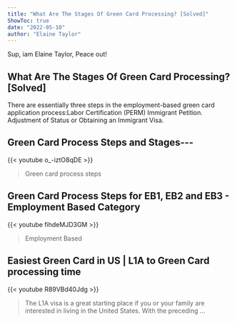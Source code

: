 ```yaml
---
title: "What Are The Stages Of Green Card Processing? [Solved]"
ShowToc: true 
date: "2022-05-10"
author: "Elaine Taylor" 
---
```


Sup, iam Elaine Taylor, Peace out!
## What Are The Stages Of Green Card Processing? [Solved]
There are essentially three steps in the employment-based green card application process:Labor Certification (PERM) 
 Immigrant Petition. 
 Adjustment of Status or Obtaining an Immigrant Visa.

## Green Card Process Steps and Stages---
{{< youtube o_-iztO8qDE >}}
>Green card process steps

## Green Card Process Steps for EB1,  EB2  and EB3 - Employment Based Category
{{< youtube fihdeMJD3GM >}}
>Employment Based 

## Easiest Green Card in US | L1A to Green Card processing time
{{< youtube R89VBd40Jdg >}}
>The L1A visa is a great starting place if you or your family are interested in living in the United States. With the preceding ...

